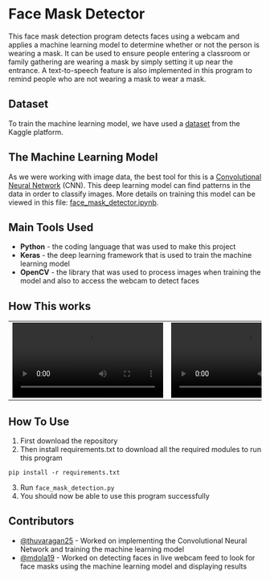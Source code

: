 # Face Mask Detector
This face mask detection program detects faces using a webcam and applies a machine learning model to determine whether or not the person is wearing a mask. It can be used to ensure people entering a classroom or family gathering are wearing a mask by simply setting it up near the entrance. A text-to-speech feature is also implemented in this program to remind people who are not wearing a mask to wear a mask. 
 
## Dataset
To train the machine learning model, we have used a [dataset](https://www.kaggle.com/dataset/9737b9841a2073b4872bea55968787b6a5b7c44c0f3f2b5c6ba008435c2f2cdf) from the Kaggle platform.

## The Machine Learning Model
As we were working with image data, the best tool for this is a [Convolutional Neural Network](https://searchenterpriseai.techtarget.com/definition/convolutional-neural-network) (CNN). This deep learning model can find patterns in the data in order to classify images. More details on training this model can be viewed in this file: [face_mask_detector.ipynb](https://github.com/thuvaragan25/Face-Mask-Detector/blob/main/Machine%20Learning%20Model/face_mask_detector.ipynb).
 
## Main Tools Used
- **Python** - the coding language that was used to make this project
- **Keras** - the deep learning framework that is used to train the machine learning model
- **OpenCV** - the library that was used to process images when training the model and also to access the webcam to detect faces

## How This works
<table>
  <tr>
    <td><video src="https://user-images.githubusercontent.com/79026921/130805155-60669a33-4f3f-4fea-8dde-bc9fee0fdebc.mp4"></td>
    <td><video src="https://user-images.githubusercontent.com/79026921/130805071-990a9b5b-c234-48a0-98dd-6807d5390fdb.mp4"></td>
  </tr>
 </table>

## How To Use
1. First download the repository
2. Then install requirements.txt to download all the required modules to run this program
```
pip install -r requirements.txt
```
3. Run `face_mask_detection.py`
4. You should now be able to use this program successfully

## Contributors
- [@thuvaragan25](https://github.com/thuvaragan25) - Worked on implementing the Convolutional Neural Network and training the machine learning model
- [@mdola19](https://github.com/mdola19) - Worked on detecting faces in live webcam feed to look for face masks using the machine learning model and displaying results